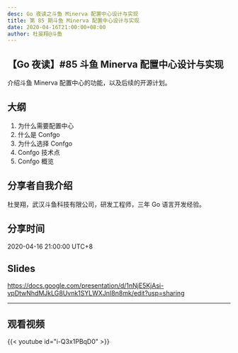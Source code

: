 ```yaml
---
desc: Go 夜读之斗鱼 Minerva 配置中心设计与实现
title: 第 85 期斗鱼 Minerva 配置中心设计与实现
date: 2020-04-16T21:00:00+08:00
author: 杜旻翔@斗鱼
---
```


## 【Go 夜读】#85 斗鱼 Minerva 配置中心设计与实现

​介绍斗鱼 Minerva 配置中心的功能，以及后续的开源计划。

## 大纲

1. 为什么需要配置中心
2. 什么是 Confgo
3. 为什么选择 Confgo
4. Confgo 技术点
5. Confgo 概览

## 分享者自我介绍

杜旻翔，武汉斗鱼科技有限公司，研发工程师，三年 Go 语言开发经验。

## 分享时间

2020-04-16 21:00:00 UTC+8

## Slides

https://docs.google.com/presentation/d/1nNjE5KjAsi-vpDtwNhdMJkLG8Uvnk1SYLWXJnI8n8mk/edit?usp=sharing

----

## 观看视频

{{< youtube id="i-Q3x1PBqD0" >}}
